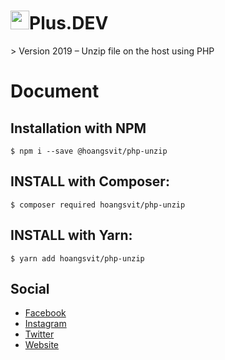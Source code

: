<h1><img src="https://cdn.eplus.dev/img/brand/logo.svg" alt="ePlú.DEV" width="30px">Plus.DEV </h1>
> Version 2019 – Unzip file on the host using PHP

# Document

## Installation with NPM
```
$ npm i --save @hoangsvit/php-unzip
```
## INSTALL with Composer:
```
$ composer required hoangsvit/php-unzip
```
## INSTALL with Yarn:
```
$ yarn add hoangsvit/php-unzip
```
## Social
* [Facebook](https://fb.me/hoangsvit)
* [Instagram](https://instagram.com/hoang.it)
* [Twitter](https://twitter.com/hoangsvit)
* [Website](https://eplus.dev)
